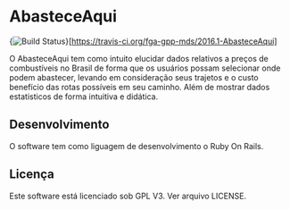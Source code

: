 # AbasteceAqui

{<img src="https://travis-ci.org/fga-gpp-mds/2016.1-AbasteceAqui.svg?branch=homologacao" alt="Build Status" />}[https://travis-ci.org/fga-gpp-mds/2016.1-AbasteceAqui]

O AbasteceAqui tem como intuito elucidar dados relativos a preços de combustíveis no Brasil de forma que os usuários possam selecionar onde podem abastecer, levando em consideração seus trajetos e o custo benefício das rotas possíveis em seu caminho. Além de mostrar dados estatisticos de forma intuitiva e didática.

Desenvolvimento
---------------

O software tem como liguagem de desenvolvimento o Ruby On Rails.


Licença
-------

Este software está licenciado sob GPL V3. Ver arquivo LICENSE.
